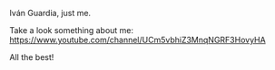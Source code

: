 Iván Guardia, just me.

Take a look something about me:
https://www.youtube.com/channel/UCm5vbhiZ3MnqNGRF3HovyHA

All the best!
